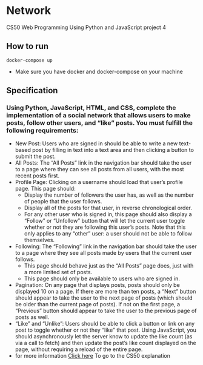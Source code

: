 # Network
CS50 Web Programming Using Python and JavaScript project 4
## How to run 
```
docker-compose up
```
* Make sure you have docker and docker-compose on your machine
## Specification
### Using Python, JavaScript, HTML, and CSS, complete the implementation of a social network that allows users to make posts, follow other users, and “like” posts. You must fulfill the following requirements:
- New Post: Users who are signed in should be able to write a new text-based post by filling in text into a text area and then clicking a button to submit the post.
- All Posts: The “All Posts” link in the navigation bar should take the user to a page where they can see all posts from all users, with the most recent posts first.
- Profile Page: Clicking on a username should load that user’s profile page. This page should:
  - Display the number of followers the user has, as well as the number of people that the user follows.
  - Display all of the posts for that user, in reverse chronological order.
  - For any other user who is signed in, this page should also display a “Follow” or “Unfollow” button that will let the current user toggle whether or not they are following this user’s posts. Note that this only applies to any “other” user: a user should not be able to follow themselves.
- Following: The “Following” link in the navigation bar should take the user to a page where they see all posts made by users that the current user follows.
  - This page should behave just as the “All Posts” page does, just with a more limited set of posts.
  - This page should only be available to users who are signed in.
- Pagination: On any page that displays posts, posts should only be displayed 10 on a page. If there are more than ten posts, a “Next” button should appear to take the user to the next page of posts (which should be older than the current page of posts). If not on the first page, a “Previous” button should appear to take the user to the previous page of posts as well.
- “Like” and “Unlike”: Users should be able to click a button or link on any post to toggle whether or not they “like” that post.
Using JavaScript, you should asynchronously let the server know to update the like count (as via a call to fetch) and then update the post’s like count displayed on the page, without requiring a reload of the entire page.
- for more information <a href="https://cs50.harvard.edu/web/2020/projects/4/network/">Click here</a> To go to the CS50 explanation
